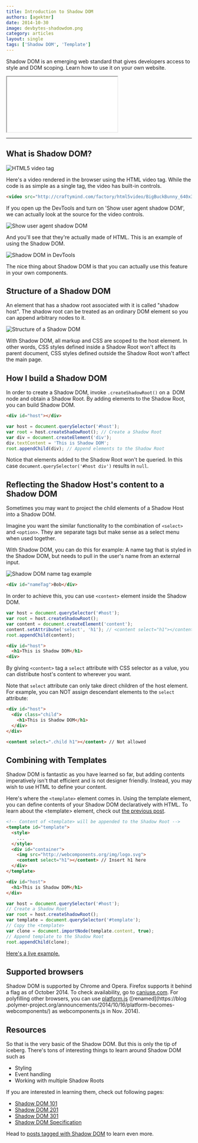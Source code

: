```yaml
---
title: Introduction to Shadow DOM
authors: [agektmr]
date: 2014-10-30
image: devbytes-shadowdom.png
category: articles
layout: single
tags: ['Shadow DOM', 'Template']
---
```

Shadow DOM is an emerging web standard that gives developers access to style and
DOM scoping. Learn how to use it on your own website.

<!-- Excerpt -->

<div class="iframe-wrap">
  <iframe src="//www.youtube.com/embed/Is4FZxKGqqk"></iframe>
</div>

---

## What is Shadow DOM?

![HTML5 video tag](/img/stories/shadowdom-video.png)

Here's a video rendered in the browser using the HTML video tag. While the code
is as simple as a single tag, the video has built-in controls.

```html
<video src="http://craftymind.com/factory/html5video/BigBuckBunny_640x360.mp4" controls></video>
```

If you open up the DevTools and turn on 'Show user agent shadow DOM', we can
actually look at the source for the video controls.

![Show user agent shadow DOM](/img/stories/shadowdom-settings.png)

And you'll see that they're actually made of HTML. This is an example of using
the Shadow DOM.

![Shadow DOM in DevTools](/img/stories/shadowdom-devtools.png)

The nice thing about Shadow DOM is that you can actually use this feature in
your own components.

## Structure of a Shadow DOM

An element that has a shadow root associated with it is called "shadow host".
The shadow root can be treated as an ordinary DOM element so you can append
arbitrary nodes to it.

![Structure of a Shadow DOM](/img/stories/shadowdom-architecture.png)

With Shadow DOM, all markup and CSS are scoped to the host element. In other
words, CSS styles defined inside a Shadow Root won't affect its parent document,
CSS styles defined outside the Shadow Root won't affect the main page.

## How I build a Shadow DOM
In order to create a Shadow DOM, invoke `.createShadowRoot()` on a  DOM node and
obtain a Shadow Root. By adding elements to the Shadow Root, you can build
Shadow DOM.

```html
<div id="host"></div>
```

```js
var host = document.querySelector('#host');
var root = host.createShadowRoot(); // Create a Shadow Root
var div = document.createElement('div');
div.textContent = 'This is Shadow DOM';
root.appendChild(div); // Append elements to the Shadow Root
```

Notice that elements added to the Shadow Root won't be queried. In this case
`document.querySelector('#host div')` results in `null`.

## Reflecting the Shadow Host's content to a Shadow DOM

Sometimes you may want to project the child elements of a Shadow Host into a
Shadow DOM.

Imagine you want the similar functionality to the combination of `<select>` and
`<option>`. They are separate tags but make sense as a select menu when used
together.

With Shadow DOM, you can do this for example:
A name tag that is styled in the Shadow DOM, but needs to pull in the user's
name from an external input.

![Shadow DOM name tag example](/img/stories/shadowdom-content.png)

```html
<div id="nameTag">Bob</div>
```

In order to achieve this, you can use `<content>` element inside the Shadow DOM.

```js
var host = document.querySelector('#host');
var root = host.createShadowRoot();
var content = document.createElement('content');
content.setAttribute('select', 'h1'); // <content select="h1"></content>
root.appendChild(content);
```

```html
<div id="host">
  <h1>This is Shadow DOM</h1>
<div>
```

By giving `<content>` tag a `select` attribute with CSS selector as a value, you
can distribute host's content to wherever you want.

Note that `select` attribute can only take direct children of the host element.
For example, you can NOT assign descendant elements to the `select` attribute:

```html
<div id="host">
  <div class="child">
    <h1>This is Shadow DOM</h1>
  </div>
</div>

<content select=".child h1"></content> // Not allowed
```

## Combining with Templates

Shadow DOM is fantastic as you have learned so far, but adding contents
imperatively isn't that efficient and is not designer friendly. Instead, you may
wish to use HTML to define your content.

Here's where the `<template>` element comes in. Using the template element, you
can define contents of your Shadow DOM declaratively with HTML. To learn about
the &lt;template&gt; element, check out [the previous
post](http://webcomponents.org/articles/introduction-to-template-element/).

```html
<!-- Content of <template> will be appended to the Shadow Root -->
<template id="template">
  <style>
    ...
  </style>
  <div id="container">
    <img src="http://webcomponents.org/img/logo.svg">
    <content select="h1"></content> // Insert h1 here
  </div>
</template>

<div id="host">
  <h1>This is Shadow DOM</h1>
</div>
```

```js
var host = document.querySelector('#host');
// Create a Shadow Root
var root = host.createShadowRoot();
var template = document.querySelector('#template');
// Copy the <template>
var clone = document.importNode(template.content, true);
// Append template to the Shadow Root
root.appendChild(clone);
```

[Here's a live example.](http://jsbin.com/bahera/4/edit?html,js,output)

## Supported browsers

Shadow DOM is supported by Chrome and Opera. Firefox supports it behind a flag
as of October 2014. To check availability, go to
[caniuse.com](http://caniuse.com/#search=components). For
polyfilling other browsers, you can use
[platform.js](https://github.com/polymer/platform) ([renamed](https://blog
.polymer-project.org/announcements/2014/10/16/platform-becomes-webcomponents/)
as webcomponents.js in Nov. 2014).

## Resources

So that is the very basic of the Shadow DOM. But this is only the tip of
iceberg. There's tons of interesting things to learn around Shadow DOM such as

* Styling
* Event handling
* Working with multiple Shadow Roots

If you are interested in learning them, check out following pages:

* [Shadow DOM 101](http://goo.gl/1cxTS7)
* [Shadow DOM 201](http://www.html5rocks.com/tutorials/webcomponents/shadowdom-201/)
* [Shadow DOM 301](http://www.html5rocks.com/tutorials/webcomponents/shadowdom-301/)
* [Shadow DOM Specification](http://www.w3.org/TR/shadow-dom/)

Head to [posts tagged with Shadow DOM](http://webcomponents.org/tags/shadow-dom/)
to learn even more.

